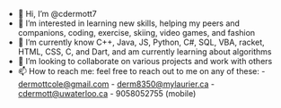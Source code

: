 - 👋 Hi, I’m @cdermott7
- 👀 I’m interested in learning new skills, helping my peers and companions, coding, exercise, skiing, video games, and fashion
- 🌱 I’m currently know C++, Java, JS, Python, C#, SQL, VBA, racket, HTML, CSS, C, and Dart, and am currently learning about algorithms
- 💞️ I’m looking to collaborate on various projects and work with others
- 📫 How to reach me: feel free to reach out to me on any of these:
       - dermottcole@gmail.com
       - derm8350@mylaurier.ca
       - cdermott@uwaterloo.ca
       - 9058052755 (mobile)
       
<!---
cdermott7/cdermott7 is a ✨ special ✨ repository because its `README.md` (this file) appears on your GitHub profile.
You can click the Preview link to take a look at your changes.
--->
